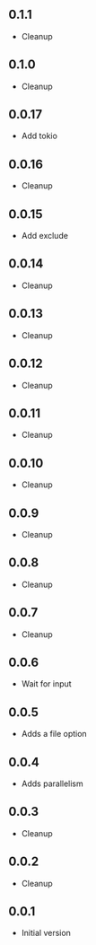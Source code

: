## 0.1.1

-   Cleanup

## 0.1.0

-   Cleanup

## 0.0.17

-   Add tokio

## 0.0.16

-   Cleanup

## 0.0.15

-   Add exclude

## 0.0.14

-   Cleanup

## 0.0.13

-   Cleanup

## 0.0.12

-   Cleanup

## 0.0.11

-   Cleanup

## 0.0.10

-   Cleanup

## 0.0.9

-   Cleanup

## 0.0.8

-   Cleanup

## 0.0.7

-   Cleanup

## 0.0.6

-   Wait for input

## 0.0.5

-   Adds a file option

## 0.0.4

-   Adds parallelism

## 0.0.3

-   Cleanup

## 0.0.2

-   Cleanup

## 0.0.1

-   Initial version
